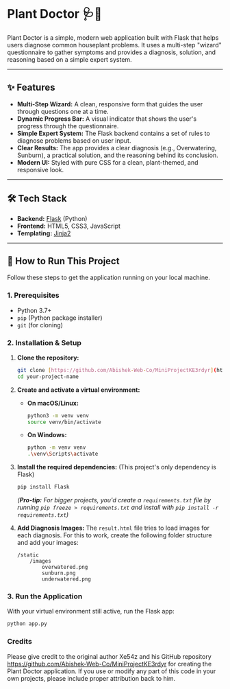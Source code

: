 # Plant Doctor 🩺🌱

Plant Doctor is a simple, modern web application built with Flask that helps users diagnose common houseplant problems. It uses a multi-step "wizard" questionnaire to gather symptoms and provides a diagnosis, solution, and reasoning based on a simple expert system.

---

## ✨ Features

* **Multi-Step Wizard:** A clean, responsive form that guides the user through questions one at a time.
* **Dynamic Progress Bar:** A visual indicator that shows the user's progress through the questionnaire.
* **Simple Expert System:** The Flask backend contains a set of rules to diagnose problems based on user input.
* **Clear Results:** The app provides a clear diagnosis (e.g., Overwatering, Sunburn), a practical solution, and the reasoning behind its conclusion.
* **Modern UI:** Styled with pure CSS for a clean, plant-themed, and responsive look.

---

## 🛠️ Tech Stack

* **Backend:** [Flask](https://flask.palletsprojects.com/) (Python)
* **Frontend:** HTML5, CSS3, JavaScript
* **Templating:** [Jinja2](https://jinja.palletsprojects.com/)

---

## 🚀 How to Run This Project

Follow these steps to get the application running on your local machine.

### 1. Prerequisites

* Python 3.7+
* `pip` (Python package installer)
* `git` (for cloning)

### 2. Installation & Setup

1.  **Clone the repository:**
    ```bash
    git clone [https://github.com/Abishek-Web-Co/MiniProjectKE3rdyr](https://github.com/Abishek-Web-Co/MiniProjectKE3rdyr)
    cd your-project-name
    ```

2.  **Create and activate a virtual environment:**
    * **On macOS/Linux:**
        ```bash
        python3 -m venv venv
        source venv/bin/activate
        ```
    * **On Windows:**
        ```bash
        python -m venv venv
        .\venv\Scripts\activate
        ```

3.  **Install the required dependencies:**
    (This project's only dependency is Flask)
    ```bash
    pip install Flask
    ```
    *(**Pro-tip:** For bigger projects, you'd create a `requirements.txt` file by running `pip freeze > requirements.txt` and install with `pip install -r requirements.txt`)*

4.  **Add Diagnosis Images:**
    The `result.html` file tries to load images for each diagnosis. For this to work, create the following folder structure and add your images:
    ```
    /static
        /images
            overwatered.png
            sunburn.png
            underwatered.png
    ```

### 3. Run the Application

With your virtual environment still active, run the Flask app:

```bash
python app.py

```
### Credits 

Please give credit to the original author Xe54z and his GitHub repository https://github.com/Abishek-Web-Co/MiniProjectKE3rdyr for creating the Plant Doctor application. If you use or modify any part of this code in your own projects, please include proper attribution back to him.

